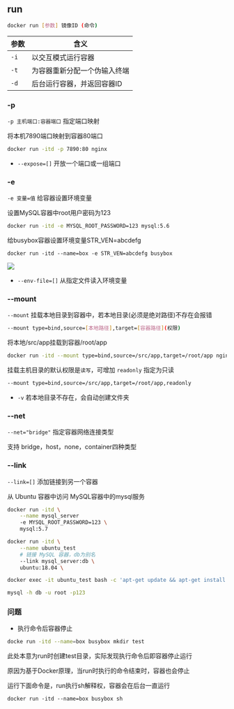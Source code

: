 <!--
 * @Description: 
 * @Version: 1.0
 * @Author: DaLao
 * @Email: dalao_li@163.com
 * @Date: 2022-01-12 01:44:11
 * @LastEditors: DaLao
 * @LastEditTime: 2022-02-19 21:38:45
-->

## run

```sh
docker run [参数] 镜像ID (命令)
```

| 参数 | 含义                         |
| ---- | ---------------------------- |
| `-i` | 以交互模式运行容器           |
| `-t` | 为容器重新分配一个伪输入终端 |
| `-d` | 后台运行容器，并返回容器ID   |


### -p

`-p 主机端口:容器端口` 指定端口映射

将本机7890端口映射到容器80端口

```sh
docker run -itd -p 7890:80 nginx
```

- `--expose=[]` 开放一个端口或一组端口


### -e

`-e 变量=值` 给容器设置环境变量

设置MySQL容器中root用户密码为123

```sh
docker run -itd -e MYSQL_ROOT_PASSWORD=123 mysql:5.6
```

给busybox容器设置环境变量STR_VEN=abcdefg

```
docker run -itd --name=box -e STR_VEN=abcdefg busybox
```
![](https://cdn.hurra.ltd/img/20220112045036.png)

- `--env-file=[]` 从指定文件读入环境变量


### --mount

`--mount` 挂载本地目录到容器中，若本地目录(必须是绝对路径)不存在会报错

```sh
--mount type=bind,source=[本地路径],target=[容器路径](权限)
```

将本地/src/app挂载到容器/root/app

```sh
docker run -itd --mount type=bind,source=/src/app,target=/root/app nginx:alpine
```

挂载主机目录的默认权限是`读写`，可增加 `readonly` 指定为只读

```sh
--mount type=bind,source=/src/app,target=/root/app,readonly
```

- `-v` 若本地目录不存在，会自动创建文件夹


### --net

`--net="bridge"` 指定容器网络连接类型

支持 bridge，host，none，container四种类型


### --link 

`--link=[]` 添加链接到另一个容器

从 Ubuntu 容器中访问 MySQL容器中的mysql服务

```sh
docker run -itd \
    --name mysql_server 
    -e MYSQL_ROOT_PASSWORD=123 \
    mysql:5.7
```

```sh
docker run -itd \
    --name ubuntu_test
    # 链接 MySQL 容器，db为别名
    --link mysql_server:db \
    ubuntu:18.04 \

docker exec -it ubuntu_test bash -c 'apt-get update && apt-get install -y mysql-client'

mysql -h db -u root -p123
```


### 问题

- 执行命令后容器停止

```sh
docke run -itd --name=box busybox mkdir test
```

此处本意为run时创建test目录，实际发现执行命令后即容器停止运行

原因为基于Docker原理，当run时执行的命令结束时，容器也会停止

运行下面命令是，run执行sh解释权，容器会在后台一直运行

```
docker run -itd --name=box busybox sh
```

